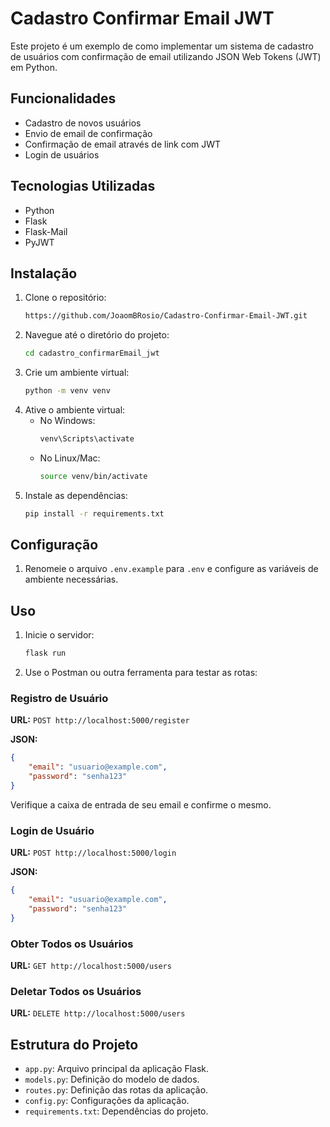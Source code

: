 # Cadastro Confirmar Email JWT

Este projeto é um exemplo de como implementar um sistema de cadastro de usuários com confirmação de email utilizando JSON Web Tokens (JWT) em Python.

## Funcionalidades

- Cadastro de novos usuários
- Envio de email de confirmação
- Confirmação de email através de link com JWT
- Login de usuários

## Tecnologias Utilizadas

- Python
- Flask
- Flask-Mail
- PyJWT

## Instalação

1. Clone o repositório:
    ```bash
    https://github.com/JoaomBRosio/Cadastro-Confirmar-Email-JWT.git
    ```
2. Navegue até o diretório do projeto:
    ```bash
    cd cadastro_confirmarEmail_jwt
    ```
3. Crie um ambiente virtual:
    ```bash
    python -m venv venv
    ```
4. Ative o ambiente virtual:
    - No Windows:
        ```bash
        venv\Scripts\activate
        ```
    - No Linux/Mac:
        ```bash
        source venv/bin/activate
        ```
5. Instale as dependências:
    ```bash
    pip install -r requirements.txt
    ```

## Configuração

1. Renomeie o arquivo `.env.example` para `.env` e configure as variáveis de ambiente necessárias.

## Uso

1. Inicie o servidor:
    ```bash
    flask run
    ```
2. Use o Postman ou outra ferramenta para testar as rotas:

### Registro de Usuário
**URL:** `POST http://localhost:5000/register`

**JSON:**
```json
{
    "email": "usuario@example.com",
    "password": "senha123"
}
```

Verifique a caixa de entrada de seu email e confirme o mesmo.

### Login de Usuário
**URL:** `POST http://localhost:5000/login`

**JSON:**
```json
{
    "email": "usuario@example.com",
    "password": "senha123"
}
```

### Obter Todos os Usuários
**URL:** `GET http://localhost:5000/users`

### Deletar Todos os Usuários
**URL:** `DELETE http://localhost:5000/users`

## Estrutura do Projeto

- `app.py`: Arquivo principal da aplicação Flask.
- `models.py`: Definição do modelo de dados.
- `routes.py`: Definição das rotas da aplicação.
- `config.py`: Configurações da aplicação.
- `requirements.txt`: Dependências do projeto.
